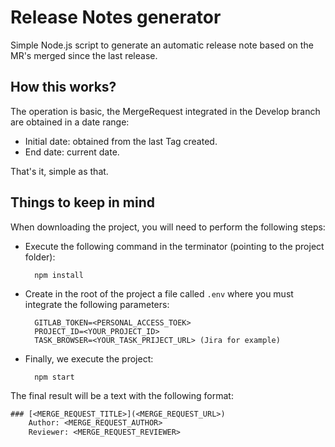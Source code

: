 # Release Notes generator
Simple Node.js script to generate an automatic release note based on the MR's merged since the last release.

## How this works?

The operation is basic, the MergeRequest integrated in the Develop branch are obtained in a date range:
    
- Initial date: obtained from the last Tag created.
- End date: current date.

That's it, simple as that.

## Things to keep in mind

When downloading the project, you will need to perform the following steps:
    
- Execute the following command in the terminator (pointing to the project folder):
    
        npm install

- Create in the root of the project a file called ```.env``` where you must integrate the following parameters:

        GITLAB_TOKEN=<PERSONAL_ACCESS_TOEK>
        PROJECT_ID=<YOUR_PROJECT_ID>
        TASK_BROWSER=<YOUR_TASK_PRIJECT_URL> (Jira for example)
        

- Finally, we execute the project:
    
        npm start

The final result will be a text with the following format:

```txt
### [<MERGE_REQUEST_TITLE>](<MERGE_REQUEST_URL>)
    Author: <MERGE_REQUEST_AUTHOR>
    Reviewer: <MERGE_REQUEST_REVIEWER>

```
